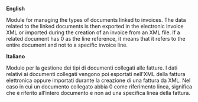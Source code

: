 **English**

Module for managing the types of documents linked to invoices.
The data related to the linked documents is then exported in 
the electronic invoice XML or imported during the creation of 
an invoice from an XML file.
If a related document has 0 as the line reference, it means that 
it refers to the entire document and not to a specific 
invoice line.

**Italiano**

Modulo per la gestione dei tipi di documenti collegati alle fatture.
I dati relativi ai documenti collegati vengono poi esportati nell'XML
della fattura elettronica oppure importati durante la creazione di una
fattura da XML.
Nel caso in cui un documento collegato abbia 0 come riferimento linea, 
significa che è riferito all’intero documento e non ad una specifica
linea della fattura.